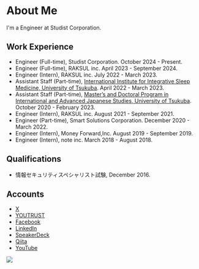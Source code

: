 # About Me

I'm a Engineer at Studist Corporation.

## Work Experience

- Engineer (Full-time), Studist Corporation. October 2024 - Present.
- Engineer (Full-time), RAKSUL inc. April 2023 - September 2024.
- Engineer (Intern), RAKSUL inc. July 2022 - March 2023.
- Assistant Staff (Part-time), [International Institute for Integrative Sleep Medicine, University of Tsukuba](https://wpi-iiis.tsukuba.ac.jp/). April 2022 - March 2023.
- Assistant Staff (Part-time), [Master’s and Doctoral Program in International and Advanced Japanese Studies, University of Tsukuba](https://japan.tsukuba.ac.jp/). October 2020 - February 2023.
- Engineer (Intern), RAKSUL inc. August 2021 - September 2021.
- Engineer (Part-time), Smart Solutions Corporation. December 2020 - March 2022.
- Engineer (Intern), Money Forward,Inc. August 2019 - September 2019.
- Engineer (Intern), note inc. March 2018 - August 2018.

## Qualifications

- 情報セキュリティスペシャリスト試験, December 2016.

## Accounts

- [X](https://x.com/_smasato_)
- [YOUTRUST](https://youtrust.jp/users/smasato)
- [Facebook](https://facebook.com/masato.sugiyama.50)
- [LinkedIn](https://www.linkedin.com/in/smasato)
- [SpeakerDeck](https://speakerdeck.com/smasato)
- [Qiita](https://qiita.com/smasato)
- [YouTube](https://www.youtube.com/channel/UCBSr30hhLv5ptTjLMdlBBDA)

![](https://hit.yhype.me/github/profile?user_id=11751679)
